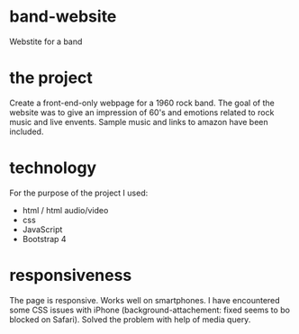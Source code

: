 # band-website
Webstite for a band

# the project
Create a front-end-only webpage for a 1960 rock band. The goal of the website was to give an impression of 60's and emotions related to rock music and live envents. Sample music and links to amazon have been included.

# technology
For the purpose of the project I used:
- html / html audio/video
- css
- JavaScript
- Bootstrap 4

# responsiveness
The page is responsive. Works well on smartphones. I have encountered some CSS issues with iPhone (background-attachement: fixed seems to bo blocked on Safari). Solved the problem with help of media query.
